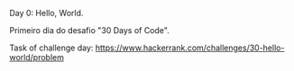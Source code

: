 Day 0: Hello, World.

Primeiro dia do desafio "30 Days of Code".

Task of challenge day:
https://www.hackerrank.com/challenges/30-hello-world/problem